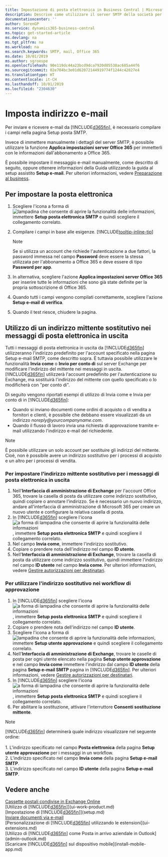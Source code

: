 ```yaml
---
title: Impostazione di posta elettronica in Business Central | Microsoft Docs
description: Descrive come utilizzare il server SMTP della società per inviare e ricevere messaggi e-mail all'interno di Business Central o, in alternativa, come utilizzare le impostazioni del server di posta elettronica create con la sottoscrizione di Office 365.
documentationcenter: ''
author: SorenGP
ms.service: dynamics365-business-central
ms.topic: get-started-article
ms.devlang: na
ms.tgt_pltfrm: na
ms.workload: na
ms.search.keywords: SMTP, mail, Office 365
ms.date: 10/01/2019
ms.author: sgroespe
ms.openlocfilehash: 90e119dc44a23bcd9dca7920d05538ac685a44f6
ms.sourcegitcommit: 02e704bc3e01d62072144919774f1244c42827e4
ms.translationtype: HT
ms.contentlocale: it-CH
ms.lasthandoff: 10/01/2019
ms.locfileid: "2304630"
---
```

# <a name="set-up-email"></a>Imposta indirizzo e-mail
Per inviare e ricevere e-mail da [!INCLUDE[d365fin](includes/d365fin_md.md)], è necessario compilare i campi nella pagina Setup posta SMTP.

Invece di immettere manualmente i dettagli del server SMTP, è possibile utilizzare la funzione **Applica impostazioni server Office 365** per immetterli con le informazioni dall'abbonamento a Office 365.

È possibile impostare il messaggio e-mail manualmente, come descritto di seguito, oppure ottenere informazioni della Guida utilizzando la guida al setup assistito **Setup e-mail**. Per ulteriori informazioni, vedere [Preparazione al business](ui-get-ready-business.md).  

## <a name="to-set-up-email"></a>Per impostare la posta elettronica
1. Scegliere l'icona a forma di ![lampadina che consente di aprire la funzionalità delle informazioni](media/ui-search/search_small.png "Informazioni sull'operazione che si desidera eseguire"), immettere **Setup posta elettronica SMTP** e quindi scegliere il collegamento correlato.
2. Compilare i campi in base alle esigenze. [!INCLUDE[tooltip-inline-tip](includes/tooltip-inline-tip_md.md)]

    > [!NOTE]
    > Se si utilizza un account che richiede l'autenticazione a due fattori, la password immessa nel campo **Password** deve essere la stessa utilizzata per l'abbonamento a Office 365 e deve essere di tipo **Password per app**.
3. In alternativa, scegliere l'azione **Applica impostazioni server Office 365** per inserire tutte le informazioni che sono già state definite per la propria sottoscrizione di Office 365.
4. Quando tutti i campi vengono compilati correttamente, scegliere l'azione **Setup e-mail di verifica**.
5. Quando il test riesce, chiudere la pagina.

## <a name="using-a-substitute-sender-address-on-outbound-email-messages"></a>Utilizzo di un indirizzo mittente sostitutivo nei messaggi di posta elettronica in uscita
Tutti i messaggi di posta elettronica in uscita da [!INCLUDE[d365fin](includes/d365fin_md.md)] utilizzeranno l'indirizzo predefinito per l'account specificato nella pagina Setup e-mail SMTP, come descritto sopra. È tuttavia possibile utilizzare le funzionalità **Invia come** o **Invio per conto di** sul server Exchange per modificare l'indirizzo del mittente nei messaggi in uscita. [!INCLUDE[d365fin](includes/d365fin_md.md)] utilizzerà l'account predefinito per l'autenticazione su Exchange, ma sostituirà l'indirizzo del mittente con quello specificato o lo modificherà con "per conto di".

Di seguito vengono riportati esempi di utilizzo di Invia come e Invia per conto di in [!INCLUDE[d365fin](includes/d365fin_md.md)]:

 * Quando si inviano documenti come ordini di acquisto o di vendita a fornitori e clienti, è possibile che debbano essere visualizzati da un indirizzo _noreply@yourcompanyname.com_.
 * Quando il flusso di lavoro invia una richiesta di approvazione tramite e-mail utilizzando l'indirizzo e-mail del richiedente.

> [!Note]
> È possibile utilizzare un solo account per sostituire gli indirizzi del mittente. Cioè, non è possibile avere un indirizzo sostitutivo per i processi di acquisto e un altro per i processi di vendita.

### <a name="to-set-up-the-substitute-sender-address-for-all-outbound-email-messages"></a>Per impostare l'indirizzo mittente sostitutivo per i messaggi di posta elettronica in uscita
1. Nell'**Interfaccia di amministrazione di Exchange** per l'account Office 365, trovare la casella di posta da utilizzare come indirizzo sostitutivo, quindi copiare o annotare l'indirizzo. Se è necessario un nuovo indirizzo, andare all'interfaccia di amministrazione di Microsoft 365 per creare un nuovo utente e configurare la relativa casella di posta.
2. In [!INCLUDE[d365fin](includes/d365fin_md.md)] scegliere l'icona ![a forma di lampadina che consente di aprire la funzionalità delle informazioni](media/ui-search/search_small.png "Informazioni sull'operazione che si desidera eseguire"), immettere **Setup posta elettronica SMTP** e quindi scegliere il collegamento correlato.
3. Nel campo **Invia come**, immettere l'indirizzo sostitutivo.
4. Copiare o prendere nota dell'indirizzo nel campo **ID utente**.
5. Nell'**Interfaccia di amministrazione di Exchange**, trovare la casella di posta da utilizzare come indirizzo sostitutivo, quindi immettere l'indirizzo nel campo **ID utente** nel campo **Invia come**. Per ulteriori informazioni, vedere [Gestire autorizzazioni per destinatari](https://docs.microsoft.com/en-us/Exchange/recipients/mailbox-permissions?view=exchserver-2019#use-the-eac-to-assign-permissions-to-individual-mailboxes).

### <a name="to-use-the-substitute-address-in-approval-workflows"></a>Per utilizzare l'indirizzo sostitutivo nei workflow di approvazione
1. In [!INCLUDE[d365fin](includes/d365fin_md.md)] scegliere l'icona ![a forma di lampadina che consente di aprire la funzionalità delle informazioni](media/ui-search/search_small.png "Informazioni sull'operazione che si desidera eseguire"), immettere **Setup posta elettronica SMTP** e quindi scegliere il collegamento correlato.
2. Copiare o prendere nota dell'indirizzo nel campo **ID utente**.
3. Scegliere l'icona a forma di ![lampadina che consente di aprire la funzionalità delle informazioni](media/ui-search/search_small.png "Informazioni sull'operazione che si desidera eseguire"), immettere **Setup utente approvazione** e quindi scegliere il collegamento correlato.
4. Nell'**Interfaccia di amministrazione di Exchange**, trovare le caselle di posta per ogni utente elencato nella pagina **Setup utente approvazione** e nel campo **Invia come** immettere l'indirizzo dal campo **ID utente** della pagina **Setup e-mail SMTP** pagina in [!INCLUDE[d365fin](includes/d365fin_md.md)]. Per ulteriori informazioni, vedere [Gestire autorizzazioni per destinatari](https://docs.microsoft.com/en-us/Exchange/recipients/mailbox-permissions?view=exchserver-2019).
5. In [!INCLUDE[d365fin](includes/d365fin_md.md)] scegliere l'icona ![a forma di lampadina che consente di aprire la funzionalità delle informazioni](media/ui-search/search_small.png "Informazioni sull'operazione che si desidera eseguire"), immettere **Setup posta elettronica SMTP** e quindi scegliere il collegamento correlato.
6. Per abilitare la sostituzione, attivare l'interruttore **Consenti sostituzione mittente**.

> [!Note]
> [!INCLUDE[d365fin](includes/d365fin_md.md)] determinerà quale indirizzo visualizzare nel seguente ordine: <br><br> 1. L'indirizzo specificato nel campo **Posta elettronica** della pagina **Setup utente approvazione** per i messaggi in un workflow. <br> 2. L'indirizzo specificato nel campo **Invia come** della pagina **Setup e-mail SMTP**. <br> 3. L'indirizzo specificato nel campo **ID utente** della pagina **Setup e-mail SMTP**.


## <a name="see-also"></a>Vedere anche  
[Cassette postali condivise in Exchange Online](https://docs.microsoft.com/en-us/exchange/collaboration-exo/shared-mailboxes)  
[Utilizzo di [!INCLUDE[d365fin](includes/d365fin_md.md)]](ui-work-product.md)  
[Impostazione di [!INCLUDE[d365fin](includes/d365fin_md.md)]](setup.md)  
[Inviare documenti via e-mail](ui-how-send-documents-email.md)  
[Personalizzazione di [!INCLUDE[d365fin](includes/d365fin_md.md)] utilizzando le estensioni](ui-extensions.md)  
[Utilizzo di [!INCLUDE[d365fin](includes/d365fin_md.md)] come Posta in arrivo aziendale in Outlook](admin-outlook.md)  
[Scaricare [!INCLUDE[d365fin](includes/d365fin_md.md)] sul dispositivo mobile](install-mobile-app.md)
